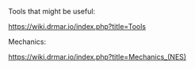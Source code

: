 Tools that might be useful:

https://wiki.drmar.io/index.php?title=Tools

Mechanics:

https://wiki.drmar.io/index.php?title=Mechanics_(NES)
